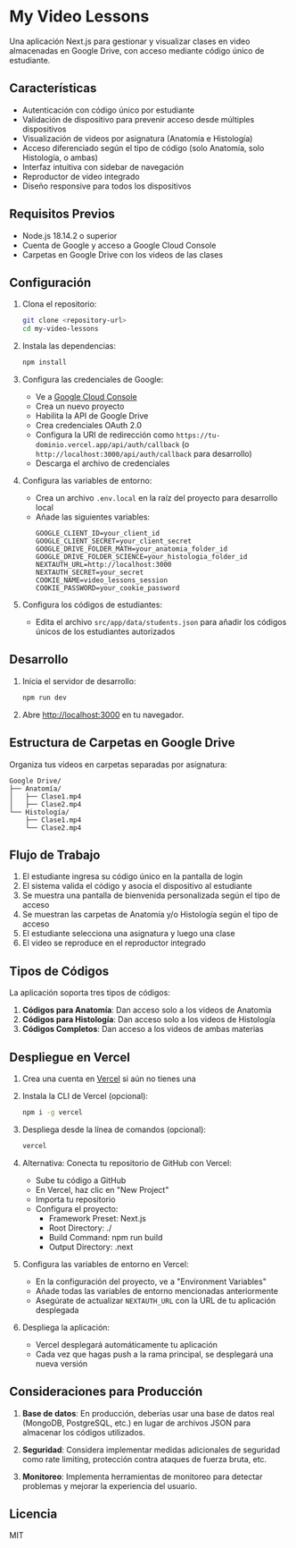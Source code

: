 # My Video Lessons

Una aplicación Next.js para gestionar y visualizar clases en video almacenadas en Google Drive, con acceso mediante código único de estudiante.

## Características

- Autenticación con código único por estudiante
- Validación de dispositivo para prevenir acceso desde múltiples dispositivos
- Visualización de videos por asignatura (Anatomía e Histología)
- Acceso diferenciado según el tipo de código (solo Anatomía, solo Histología, o ambas)
- Interfaz intuitiva con sidebar de navegación
- Reproductor de video integrado
- Diseño responsive para todos los dispositivos

## Requisitos Previos

- Node.js 18.14.2 o superior
- Cuenta de Google y acceso a Google Cloud Console
- Carpetas en Google Drive con los videos de las clases

## Configuración

1. Clona el repositorio:

   ```bash
   git clone <repository-url>
   cd my-video-lessons
   ```

2. Instala las dependencias:

   ```bash
   npm install
   ```

3. Configura las credenciales de Google:

   - Ve a [Google Cloud Console](https://console.cloud.google.com)
   - Crea un nuevo proyecto
   - Habilita la API de Google Drive
   - Crea credenciales OAuth 2.0
   - Configura la URI de redirección como `https://tu-dominio.vercel.app/api/auth/callback` (o `http://localhost:3000/api/auth/callback` para desarrollo)
   - Descarga el archivo de credenciales

4. Configura las variables de entorno:

   - Crea un archivo `.env.local` en la raíz del proyecto para desarrollo local
   - Añade las siguientes variables:
     ```
     GOOGLE_CLIENT_ID=your_client_id
     GOOGLE_CLIENT_SECRET=your_client_secret
     GOOGLE_DRIVE_FOLDER_MATH=your_anatomia_folder_id
     GOOGLE_DRIVE_FOLDER_SCIENCE=your_histologia_folder_id
     NEXTAUTH_URL=http://localhost:3000
     NEXTAUTH_SECRET=your_secret
     COOKIE_NAME=video_lessons_session
     COOKIE_PASSWORD=your_cookie_password
     ```

5. Configura los códigos de estudiantes:
   - Edita el archivo `src/app/data/students.json` para añadir los códigos únicos de los estudiantes autorizados

## Desarrollo

1. Inicia el servidor de desarrollo:

   ```bash
   npm run dev
   ```

2. Abre [http://localhost:3000](http://localhost:3000) en tu navegador.

## Estructura de Carpetas en Google Drive

Organiza tus videos en carpetas separadas por asignatura:

```
Google Drive/
├── Anatomía/
│   ├── Clase1.mp4
│   ├── Clase2.mp4
└── Histología/
    ├── Clase1.mp4
    └── Clase2.mp4
```

## Flujo de Trabajo

1. El estudiante ingresa su código único en la pantalla de login
2. El sistema valida el código y asocia el dispositivo al estudiante
3. Se muestra una pantalla de bienvenida personalizada según el tipo de acceso
4. Se muestran las carpetas de Anatomía y/o Histología según el tipo de acceso
5. El estudiante selecciona una asignatura y luego una clase
6. El video se reproduce en el reproductor integrado

## Tipos de Códigos

La aplicación soporta tres tipos de códigos:

1. **Códigos para Anatomía**: Dan acceso solo a los videos de Anatomía
2. **Códigos para Histología**: Dan acceso solo a los videos de Histología
3. **Códigos Completos**: Dan acceso a los videos de ambas materias

## Despliegue en Vercel

1. Crea una cuenta en [Vercel](https://vercel.com) si aún no tienes una

2. Instala la CLI de Vercel (opcional):

   ```bash
   npm i -g vercel
   ```

3. Despliega desde la línea de comandos (opcional):

   ```bash
   vercel
   ```

4. Alternativa: Conecta tu repositorio de GitHub con Vercel:

   - Sube tu código a GitHub
   - En Vercel, haz clic en "New Project"
   - Importa tu repositorio
   - Configura el proyecto:
     - Framework Preset: Next.js
     - Root Directory: ./
     - Build Command: npm run build
     - Output Directory: .next

5. Configura las variables de entorno en Vercel:

   - En la configuración del proyecto, ve a "Environment Variables"
   - Añade todas las variables de entorno mencionadas anteriormente
   - Asegúrate de actualizar `NEXTAUTH_URL` con la URL de tu aplicación desplegada

6. Despliega la aplicación:
   - Vercel desplegará automáticamente tu aplicación
   - Cada vez que hagas push a la rama principal, se desplegará una nueva versión

## Consideraciones para Producción

1. **Base de datos**: En producción, deberías usar una base de datos real (MongoDB, PostgreSQL, etc.) en lugar de archivos JSON para almacenar los códigos utilizados.

2. **Seguridad**: Considera implementar medidas adicionales de seguridad como rate limiting, protección contra ataques de fuerza bruta, etc.

3. **Monitoreo**: Implementa herramientas de monitoreo para detectar problemas y mejorar la experiencia del usuario.

## Licencia

MIT
